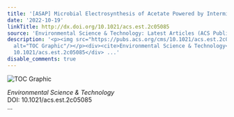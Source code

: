 ```yaml
---
title: '[ASAP] Microbial Electrosynthesis of Acetate Powered by Intermittent Electricity'
date: '2022-10-19'
linkTitle: http://dx.doi.org/10.1021/acs.est.2c05085
source: 'Environmental Science & Technology: Latest Articles (ACS Publications)'
description: '<p><img src="https://pubs.acs.org/cms/10.1021/acs.est.2c05085/asset/images/medium/es2c05085_0007.gif"
  alt="TOC Graphic"/></p><div><cite>Environmental Science & Technology</cite></div><div>DOI:
  10.1021/acs.est.2c05085</div> ...'
disable_comments: true
---
```

<p><img src="https://pubs.acs.org/cms/10.1021/acs.est.2c05085/asset/images/medium/es2c05085_0007.gif" alt="TOC Graphic"/></p><div><cite>Environmental Science & Technology</cite></div><div>DOI: 10.1021/acs.est.2c05085</div> ...